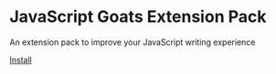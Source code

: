 # JavaScript Goats Extension Pack
An extension pack to improve your JavaScript writing experience

[Install](https://marketplace.visualstudio.com/items?itemName=curtisblackwell.javascript-goats)
